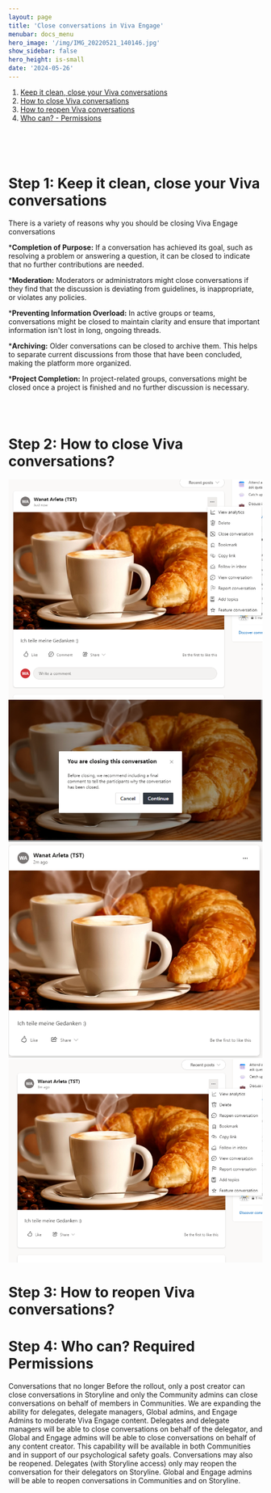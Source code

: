 ```yaml
---
layout: page
title: 'Close conversations in Viva Engage'
menubar: docs_menu
hero_image: '/img/IMG_20220521_140146.jpg'
show_sidebar: false
hero_height: is-small
date: '2024-05-26'
---
```





1. [Keep it clean, close your Viva conversations](#closeVivaconversations)
2. [How to close Viva conversations](#howtoclose)
3. [How to reopen Viva conversations](#howtoreopen)
4. [Who can? - Permissions](#permissions)




<br/><br/><br/>

<h1>Step 1: Keep it clean, close your Viva conversations</h1> <a name="closeVivaconversations"></a>

There is a variety of reasons why you should be closing Viva Engage conversations

*<b>Completion of Purpose:</b> If a conversation has achieved its goal, such as resolving a problem or answering a question, it can be closed to indicate that no further contributions are needed.

*<b>Moderation:</b> Moderators or administrators might close conversations if they find that the discussion is deviating from guidelines, is inappropriate, or violates any policies.

*<b>Preventing Information Overload:</b> In active groups or teams, conversations might be closed to maintain clarity and ensure that important information isn't lost in long, ongoing threads.

*<b>Archiving:</b> Older conversations can be closed to archive them. This helps to separate current discussions from those that have been concluded, making the platform more organized.

*<b>Project Completion:</b> In project-related groups, conversations might be closed once a project is finished and no further discussion is necessary.

<br/><br/>

<h1>Step 2: How to close Viva conversations?</h1> <a name="howtoclose"></a>

<img src="/articles/images/VivaCloseConversation.PNG">

<img src="/articles/images/VivaCloseConversation2.PNG">

<img src="/articles/images/VivaCloseConversation3.PNG">

<img src="/articles/images/VivaCloseConversation4.PNG">

<h1>Step 3: How to reopen Viva conversations?</h1> <a name="howtoreopen"></a>

<h1>Step 4: Who can? Required Permissions</h1>  <a name="permissions"></a>

Conversations that no longer 
Before the rollout, only a post creator can close conversations in Storyline and only the Community admins can close conversations on behalf of members in Communities. We are expanding the ability for delegates, delegate managers, Global admins, and Engage Admins to moderate Viva Engage content. 
Delegates and delegate managers will be able to close conversations on behalf of the delegator, and Global and Engage admins will be able to close conversations on behalf of any content creator. This capability will be available in both Communities and in support of our psychological safety goals.
Conversations may also be reopened. Delegates (with Storyline access) only may reopen the conversation for their delegators on Storyline. Global and Engage admins will be able to reopen conversations in Communities and on Storyline.










